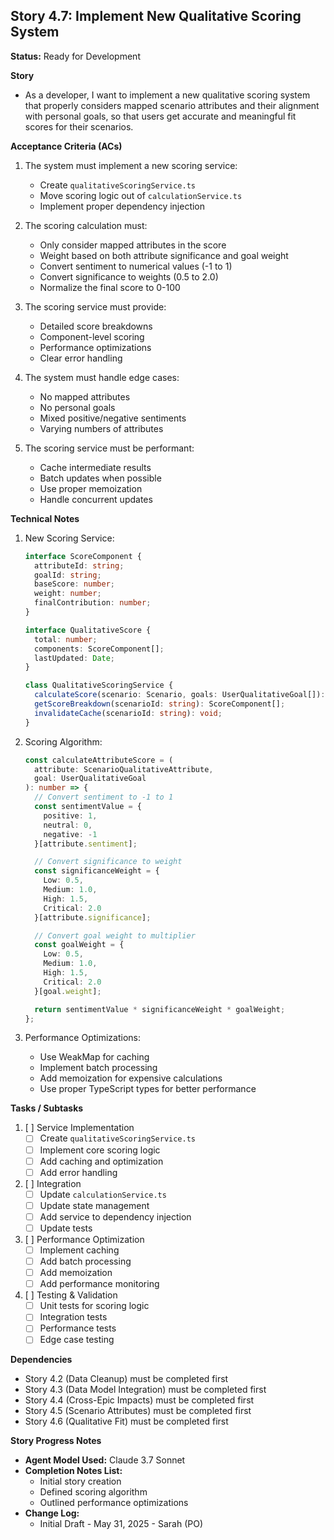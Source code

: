 ## Story 4.7: Implement New Qualitative Scoring System

**Status:** Ready for Development

**Story**
- As a developer, I want to implement a new qualitative scoring system that properly considers mapped scenario attributes and their alignment with personal goals, so that users get accurate and meaningful fit scores for their scenarios.

**Acceptance Criteria (ACs)**
1. The system must implement a new scoring service:
   - Create `qualitativeScoringService.ts`
   - Move scoring logic out of `calculationService.ts`
   - Implement proper dependency injection

2. The scoring calculation must:
   - Only consider mapped attributes in the score
   - Weight based on both attribute significance and goal weight
   - Convert sentiment to numerical values (-1 to 1)
   - Convert significance to weights (0.5 to 2.0)
   - Normalize the final score to 0-100

3. The scoring service must provide:
   - Detailed score breakdowns
   - Component-level scoring
   - Performance optimizations
   - Clear error handling

4. The system must handle edge cases:
   - No mapped attributes
   - No personal goals
   - Mixed positive/negative sentiments
   - Varying numbers of attributes

5. The scoring service must be performant:
   - Cache intermediate results
   - Batch updates when possible
   - Use proper memoization
   - Handle concurrent updates

**Technical Notes**
1. New Scoring Service:
   ```typescript
   interface ScoreComponent {
     attributeId: string;
     goalId: string;
     baseScore: number;
     weight: number;
     finalContribution: number;
   }

   interface QualitativeScore {
     total: number;
     components: ScoreComponent[];
     lastUpdated: Date;
   }

   class QualitativeScoringService {
     calculateScore(scenario: Scenario, goals: UserQualitativeGoal[]): QualitativeScore;
     getScoreBreakdown(scenarioId: string): ScoreComponent[];
     invalidateCache(scenarioId: string): void;
   }
   ```

2. Scoring Algorithm:
   ```typescript
   const calculateAttributeScore = (
     attribute: ScenarioQualitativeAttribute,
     goal: UserQualitativeGoal
   ): number => {
     // Convert sentiment to -1 to 1
     const sentimentValue = {
       positive: 1,
       neutral: 0,
       negative: -1
     }[attribute.sentiment];

     // Convert significance to weight
     const significanceWeight = {
       Low: 0.5,
       Medium: 1.0,
       High: 1.5,
       Critical: 2.0
     }[attribute.significance];

     // Convert goal weight to multiplier
     const goalWeight = {
       Low: 0.5,
       Medium: 1.0,
       High: 1.5,
       Critical: 2.0
     }[goal.weight];

     return sentimentValue * significanceWeight * goalWeight;
   };
   ```

3. Performance Optimizations:
   - Use WeakMap for caching
   - Implement batch processing
   - Add memoization for expensive calculations
   - Use proper TypeScript types for better performance

**Tasks / Subtasks**
1. [ ] Service Implementation
   - [ ] Create `qualitativeScoringService.ts`
   - [ ] Implement core scoring logic
   - [ ] Add caching and optimization
   - [ ] Add error handling

2. [ ] Integration
   - [ ] Update `calculationService.ts`
   - [ ] Update state management
   - [ ] Add service to dependency injection
   - [ ] Update tests

3. [ ] Performance Optimization
   - [ ] Implement caching
   - [ ] Add batch processing
   - [ ] Add memoization
   - [ ] Add performance monitoring

4. [ ] Testing & Validation
   - [ ] Unit tests for scoring logic
   - [ ] Integration tests
   - [ ] Performance tests
   - [ ] Edge case testing

**Dependencies**
- Story 4.2 (Data Cleanup) must be completed first
- Story 4.3 (Data Model Integration) must be completed first
- Story 4.4 (Cross-Epic Impacts) must be completed first
- Story 4.5 (Scenario Attributes) must be completed first
- Story 4.6 (Qualitative Fit) must be completed first

**Story Progress Notes**
* **Agent Model Used:** Claude 3.7 Sonnet
* **Completion Notes List:**
    * Initial story creation
    * Defined scoring algorithm
    * Outlined performance optimizations
* **Change Log:**
    * Initial Draft - May 31, 2025 - Sarah (PO) 